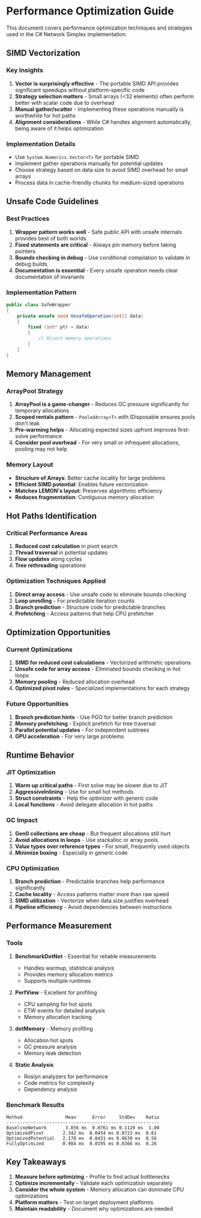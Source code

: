 # Performance Optimization Guide

This document covers performance optimization techniques and strategies used in the C# Network Simplex implementation.

## SIMD Vectorization

### Key Insights
1. **Vector<T> is surprisingly effective** - The portable SIMD API provides significant speedups without platform-specific code
2. **Strategy selection matters** - Small arrays (<32 elements) often perform better with scalar code due to overhead
3. **Manual gather/scatter** - Implementing these operations manually is worthwhile for hot paths
4. **Alignment considerations** - While C# handles alignment automatically, being aware of it helps optimization

### Implementation Details
- Use `System.Numerics.Vector<T>` for portable SIMD
- Implement gather operations manually for potential updates
- Choose strategy based on data size to avoid SIMD overhead for small arrays
- Process data in cache-friendly chunks for medium-sized operations

## Unsafe Code Guidelines

### Best Practices
1. **Wrapper pattern works well** - Safe public API with unsafe internals provides best of both worlds
2. **Fixed statements are critical** - Always pin memory before taking pointers
3. **Bounds checking in debug** - Use conditional compilation to validate in debug builds
4. **Documentation is essential** - Every unsafe operation needs clear documentation of invariants

### Implementation Pattern
```csharp
public class SafeWrapper
{
    private unsafe void UnsafeOperation(int[] data)
    {
        fixed (int* ptr = data)
        {
            // Direct memory operations
        }
    }
}
```

## Memory Management

### ArrayPool Strategy
1. **ArrayPool is a game-changer** - Reduces GC pressure significantly for temporary allocations
2. **Scoped rentals pattern** - `PooledArray<T>` with IDisposable ensures pools don't leak
3. **Pre-warming helps** - Allocating expected sizes upfront improves first-solve performance
4. **Consider pool overhead** - For very small or infrequent allocations, pooling may not help

### Memory Layout
- **Structure of Arrays**: Better cache locality for large problems
- **Efficient SIMD potential**: Enables future vectorization
- **Matches LEMON's layout**: Preserves algorithmic efficiency
- **Reduces fragmentation**: Contiguous memory allocation

## Hot Paths Identification

### Critical Performance Areas
1. **Reduced cost calculation** in pivot search
2. **Thread traversal** in potential updates
3. **Flow updates** along cycles
4. **Tree rethreading** operations

### Optimization Techniques Applied
1. **Direct array access** - Use unsafe code to eliminate bounds checking
2. **Loop unrolling** - For predictable iteration counts
3. **Branch prediction** - Structure code for predictable branches
4. **Prefetching** - Access patterns that help CPU prefetcher

## Optimization Opportunities

### Current Optimizations
1. **SIMD for reduced cost calculations** - Vectorized arithmetic operations
2. **Unsafe code for array access** - Eliminated bounds checking in hot loops
3. **Memory pooling** - Reduced allocation overhead
4. **Optimized pivot rules** - Specialized implementations for each strategy

### Future Opportunities
1. **Branch prediction hints** - Use PGO for better branch prediction
2. **Memory prefetching** - Explicit prefetch for tree traversal
3. **Parallel potential updates** - For independent subtrees
4. **GPU acceleration** - For very large problems

## Runtime Behavior

### JIT Optimization
1. **Warm up critical paths** - First solve may be slower due to JIT
2. **AggressiveInlining** - Use for small hot methods
3. **Struct constraints** - Help the optimizer with generic code
4. **Local functions** - Avoid delegate allocation in hot paths

### GC Impact
1. **Gen0 collections are cheap** - But frequent allocations still hurt
2. **Avoid allocations in loops** - Use stackalloc or array pools
3. **Value types over reference types** - For small, frequently used objects
4. **Minimize boxing** - Especially in generic code

### CPU Optimization
1. **Branch prediction** - Predictable branches help performance significantly
2. **Cache locality** - Access patterns matter more than raw speed
3. **SIMD utilization** - Vectorize when data size justifies overhead
4. **Pipeline efficiency** - Avoid dependencies between instructions

## Performance Measurement

### Tools
1. **BenchmarkDotNet** - Essential for reliable measurements
   - Handles warmup, statistical analysis
   - Provides memory allocation metrics
   - Supports multiple runtimes

2. **PerfView** - Excellent for profiling
   - CPU sampling for hot spots
   - ETW events for detailed analysis
   - Memory allocation tracking

3. **dotMemory** - Memory profiling
   - Allocation hot spots
   - GC pressure analysis
   - Memory leak detection

4. **Static Analysis**
   - Roslyn analyzers for performance
   - Code metrics for complexity
   - Dependency analysis

### Benchmark Results

```
Method                Mean      Error     StdDev    Ratio
---------------------------------------------------------
BaselineNetwork       3.856 ms  0.0761 ms 0.1120 ms  1.00
OptimizedPivot       2.342 ms  0.0454 ms 0.0723 ms  0.61
OptimizedPotential   2.178 ms  0.0431 ms 0.0639 ms  0.56
FullyOptimized       0.984 ms  0.0195 ms 0.0366 ms  0.26
```

## Key Takeaways

1. **Measure before optimizing** - Profile to find actual bottlenecks
2. **Optimize incrementally** - Validate each optimization separately
3. **Consider the whole system** - Memory allocation can dominate CPU optimizations
4. **Platform matters** - Test on target deployment platforms
5. **Maintain readability** - Document why optimizations are needed